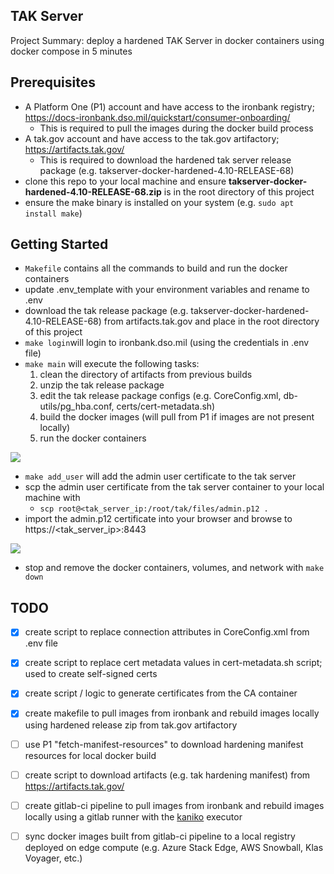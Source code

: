 TAK Server
---
Project Summary: deploy a hardened TAK Server in docker containers using docker compose in 5 minutes

Prerequisites
---
- A Platform One (P1) account and have access to the ironbank registry; https://docs-ironbank.dso.mil/quickstart/consumer-onboarding/
  - This is required to pull the images during the docker build process
- A tak.gov account and have access to the tak.gov artifactory; https://artifacts.tak.gov/
  - This is required to download the hardened tak server release package (e.g. takserver-docker-hardened-4.10-RELEASE-68)
- clone this repo to your local machine and ensure **takserver-docker-hardened-4.10-RELEASE-68.zip** is in the root directory of this project
- ensure the make binary is installed on your system (e.g. `sudo apt install make`)

Getting Started
--- 
- `Makefile` contains all the commands to build and run the docker containers
- update .env_template with your environment variables and rename to .env
- download the tak release package (e.g. takserver-docker-hardened-4.10-RELEASE-68) from artifacts.tak.gov and place in the root directory of this project
- `make login`will login to ironbank.dso.mil (using the credentials in .env file)
- `make main` will execute the following tasks: 
  1. clean the directory of artifacts from previous builds
  2. unzip the tak release package
  3. edit the tak release package configs (e.g. CoreConfig.xml, db-utils/pg_hba.conf, certs/cert-metadata.sh)
  4. build the docker images (will pull from P1 if images are not present locally)
  5. run the docker containers

![](documentation/demo.gif)

- `make add_user` will add the admin user certificate to the tak server
- scp the admin user certificate from the tak server container to your local machine with 
  - ```scp root@<tak_server_ip:/root/tak/files/admin.p12 .```
- import the admin.p12 certificate into your browser and browse to https://<tak_server_ip>:8443

![](documentation/demo2.gif)

- stop and remove the docker containers, volumes, and network with `make down`


TODO
---
- [x] create script to replace connection attributes in CoreConfig.xml from .env file
- [x] create script to replace cert metadata values in cert-metadata.sh script; used to create self-signed certs
- [x] create script / logic to generate certificates from the CA container
- [x] create makefile to pull images from ironbank and rebuild images locally using hardened release zip from tak.gov artifactory
- [ ] use P1 "fetch-manifest-resources" to download hardening manifest resources for local docker build
- [ ] create script to download artifacts (e.g. tak hardening manifest) from https://artifacts.tak.gov/
- [ ] create gitlab-ci pipeline to pull images from ironbank and rebuild images locally using a gitlab runner with the [kaniko](https://github.com/GoogleContainerTools/kaniko) executor
- [ ] sync docker images built from gitlab-ci pipeline to a local registry deployed on edge compute (e.g. Azure Stack Edge, AWS Snowball, Klas Voyager, etc.)

